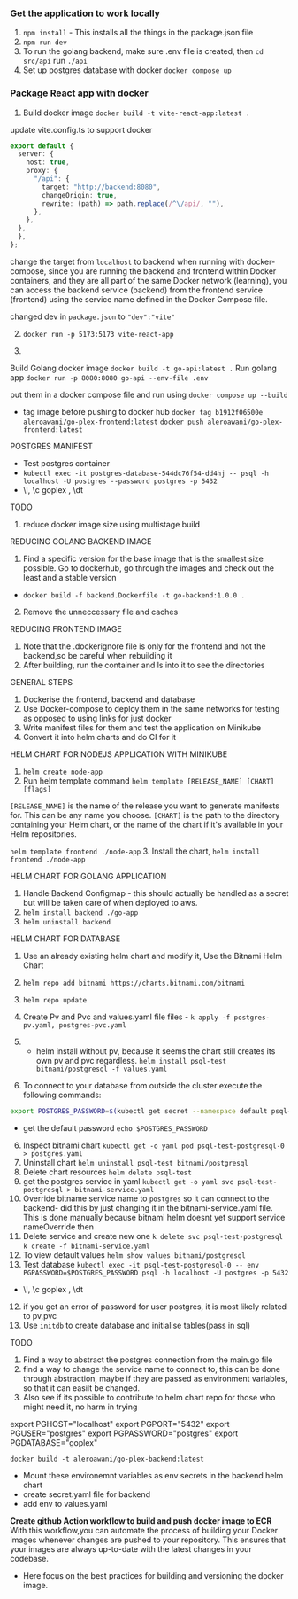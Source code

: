 ### Get the application to work locally 

1. `npm install` - This installs all the things in the package.json file
2. `npm run dev`
3.  To run the golang backend, make sure .env file is created, then `cd src/api` run `./api`
4. Set up postgres database with docker `docker compose up`

### Package React app with docker
1. Build docker image `docker build -t vite-react-app:latest .`

update vite.config.ts to support docker 
```ts
export default {
  server: {
    host: true,
    proxy: {
      "/api": {
        target: "http://backend:8080",
        changeOrigin: true,
        rewrite: (path) => path.replace(/^\/api/, ""),
      },
    },
  },
  },
};
```
change the target from `localhost` to backend when running with docker-compose, since you are running the backend and frontend within Docker containers, and they are all part of the same Docker network (learning), you can access the backend service (backend) from the frontend service (frontend) using the service name defined in the Docker Compose file.

changed dev in `package.json` to `"dev":"vite"`

2. `docker run -p 5173:5173 vite-react-app`

3. 
Build Golang docker image `docker build -t go-api:latest .`
Run golang app `docker run -p 8080:8080 go-api --env-file .env`

put them in a docker compose file and run using `docker compose up --build`



- tag image before pushing to docker hub 
`docker tag b1912f06500e aleroawani/go-plex-frontend:latest`
`docker push aleroawani/go-plex-frontend:latest`


POSTGRES MANIFEST 
- Test postgres container 
- `kubectl exec -it postgres-database-544dc76f54-dd4hj -- psql -h localhost -U postgres --password postgres -p 5432`
- \l, \c goplex , \dt 


TODO 
1. reduce docker image size using multistage build 


REDUCING GOLANG BACKEND IMAGE 
1. Find a specific version for the base image that is the smallest size possible. Go to dockerhub, go through the images and check out the least and a stable version 

-  `docker build -f backend.Dockerfile -t go-backend:1.0.0 .`

2. Remove the unneccessary file and caches 

REDUCING FRONTEND IMAGE 
1. Note that the .dockerignore file is only for the frontend and not the backend,so be careful when rebuilding it 
2. After building, run the container and ls into it to see the directories 


GENERAL STEPS 
1. Dockerise the frontend, backend and database 
2. Use Docker-compose to deploy them in the same networks for testing as opposed to using links for just docker 
3. Write manifest files for them and test the application on Minikube 
4. Convert it into helm charts and do CI for it 


HELM CHART FOR NODEJS APPLICATION WITH MINIKUBE 
1. `helm create node-app`
2. Run helm template command `helm template [RELEASE_NAME] [CHART] [flags]`

`[RELEASE_NAME]` is the name of the release you want to generate manifests for. This can be any name you choose.
`[CHART]` is the path to the directory containing your Helm chart, or the name of the chart if it's available in your Helm repositories.

`helm template frontend ./node-app`
3. Install the chart, `helm install frontend ./node-app`


HELM CHART FOR GOLANG APPLICATION

1. Handle Backend Configmap - this should actually be handled as a secret but will be taken care of when deployed to aws.
2. `helm install backend ./go-app`
3. `helm uninstall backend`

HELM CHART FOR DATABASE 
1. Use an already existing helm chart and modify it, Use the Bitnami Helm Chart 
2. `helm repo add bitnami https://charts.bitnami.com/bitnami`
3. `helm repo update`
4. Create Pv and Pvc and values.yaml file files - `k apply -f postgres-pv.yaml, postgres-pvc.yaml`
5. - helm install without pv, because it seems the chart still creates its own pv and pvc regardless. 
`helm install psql-test bitnami/postgresql -f values.yaml`

5. To connect to your database from outside the cluster execute the following commands:
```sh
export POSTGRES_PASSWORD=$(kubectl get secret --namespace default psql-test-postgresql -o jsonpath="{.data.postgres-password}" | base64 -d)
```
- get the default password `echo $POSTGRES_PASSWORD`

6. Inspect bitnami chart 
`kubectl get -o yaml pod psql-test-postgresql-0 > postgres.yaml`             
7. Uninstall chart `helm uninstall psql-test bitnami/postgresql`
8. Delete chart resources `helm delete psql-test `
8. get the postgres service in yaml 
`kubectl get -o yaml svc psql-test-postgresql > bitnami-service.yaml`
9. Override bitname service name to `postgres` so it can connect to the backend- did this by just changing it in the bitnami-service.yaml file. This is done manually because bitnami helm doesnt yet support service nameOverride  then 
10. Delete service and create new one 
`k delete svc psql-test-postgresql`
`k create -f bitnami-service.yaml`
11. To view default values `helm show values bitnami/postgresql`
12. Test database `kubectl exec -it psql-test-postgresql-0 -- env PGPASSWORD=$POSTGRES_PASSWORD psql -h localhost -U postgres -p 5432`
- \l, \c goplex , \dt 
12. if you get an error of password for user postgres, it is most likely related to pv,pvc 
13. Use `initdb` to create database and initialise tables(pass in sql)


TODO
1. Find a way to abstract the postgres connection from the main.go file 
2. find a way to change the service name to connect to, this can be done through abstraction, maybe if they are passed as environment variables, so that it can easilt be changed.
3. Also see if its possible to contribute to helm chart repo for those who might need it, no harm in trying 

export PGHOST="localhost"
export PGPORT="5432"
export PGUSER="postgres"
export PGPASSWORD="postgres"
export PGDATABASE="goplex"

`docker build -t aleroawani/go-plex-backend:latest`

- Mount these environemnt variables as env secrets in the backend helm chart 
- create secret.yaml file for backend 
- add env to values.yaml 

**Create github Action workflow to build and push docker image to ECR**
With this workflow,you can automate the process of building your Docker images whenever changes are pushed to your repository. This ensures that your images are always up-to-date with the latest changes in your codebase.

- Here focus on the best practices for building and versioning the docker image.